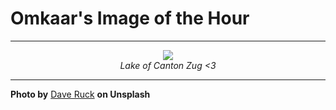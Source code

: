 # Omkaar's Image of the Hour

---

<div align="center">

<a href="https://unsplash.com/photos/a-swan-glides-on-a-calm-lake-at-dusk-U1cpCMOy1H0">
  <img src="https://images.unsplash.com/photo-1749334927556-d9fae29d0637?crop=entropy&cs=tinysrgb&fit=max&fm=jpg&ixid=M3w3NjA2Nzh8MHwxfHJhbmRvbXx8fHx8fHx8fDE3NTE4MzU2MDB8&ixlib=rb-4.1.0&q=80&w=1080" style="max-width:100%; height:auto;">
</a>

<br>
<i>Lake of Canton Zug <3</i>

</div>

---

**Photo by** [Dave Ruck](https://unsplash.com/@daveruck) **on Unsplash**
